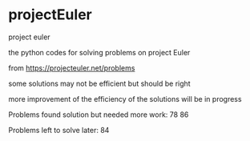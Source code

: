 # projectEuler
project euler

the python codes for solving problems on project Euler

from 
	https://projecteuler.net/problems

some solutions may not be efficient but should be right

more improvement of the efficiency of the solutions will be in progress

Problems found solution but needed more work: 78 86

Problems left to solve later: 84